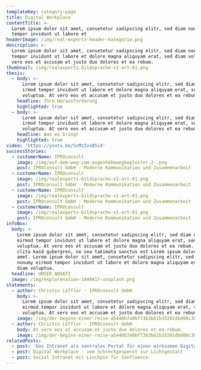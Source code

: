 ```yaml
---
templateKey: category-page
title: Digital Workplace
contentTitle: >-
  Lorem ipsum dolor sit amet, consetetur sadipscing elitr, sed diam nonumy irmod
  tempor invidunt ut labore et 
headerImage: /img/real-experts-header-kategorie.png
description: >-
  Lorem ipsum dolor sit amet, consetetur sadipscing elitr, sed diam nonumy irmod
  tempor invidunt ut labore et dolore magna aliquyam erat, sed diam voluptua. At
  vero eos et accusam et justo duo dolores et ea rebum.
thumbnail: /img/realexperts-bildsprache-v1-art-01.png
thesis:
  - body: >-
      Lorem ipsum dolor sit amet, consetetur sadipscing elitr, sed diam nonumy
      irmod tempor invidunt ut labore et dolore magna aliquyam erat, sed diam
      voluptua. At vero eos et accusam et justo duo dolores et ea rebum.
    headline: Ihre Herausforderung
    highlighted: true
  - body: >-
      Lorem ipsum dolor sit amet, consetetur sadipscing elitr, sed diam nonumy
      irmod tempor invidunt ut labore et dolore magna aliquyam erat, sed diam
      voluptua. At vero eos et accusam et justo duo dolores et ea rebum.
    headline: Was es bringt
    highlighted: true
video: 'https://youtu.be/ScMzIvxBSi4'
successStories:
  - customerName: IPROconsult
    image: /img/auf-dem-weg-zum-augenhöhewegbegleiter-2-.png
    post: IPROconsult GmbH - Moderne Kommunikation und Zusammenarbeit
  - customerName: IPROconsult
    image: /img/realexperts-bildsprache-v1-art-01.png
    post: IPROconsult GmbH - Moderne Kommunikation und Zusammenarbeit
  - customerName: IPROconsult
    image: /img/realexperts-bildsprache-v1-art-01.png
    post: IPROconsult GmbH - Moderne Kommunikation und Zusammenarbeit
  - customerName: IPROconsult
    image: /img/realexperts-bildsprache-v1-art-01.png
    post: IPROconsult GmbH - Moderne Kommunikation und Zusammenarbeit
infoBox:
  body: >-
    Lorem ipsum dolor sit amet, consetetur sadipscing elitr, sed diam nonumy
    eirmod tempor invidunt ut labore et dolore magna aliquyam erat, sed diam
    voluptua. At vero eos et accusam et justo duo dolores et ea rebum. Stet
    clita kasd gubergren, no sea takimata sanctus est Lorem ipsum dolor sit
    amet. Lorem ipsum dolor sit amet, consetetur sadipscing elitr, sed diam
    nonumy eirmod tempor invidunt ut labore et dolore magna aliquyam erat, sed
    diam voluptua.
  headline: UNSER ANSATZ
  image: /img/explorenation-1040417-unsplash.png
statements:
  - author: Christin Löffler - IPROconsult GmbH
    body: >-
      Lorem ipsum dolor sit amet, consetetur sadipscing elitr, sed diam nonumy
      eirmod tempor invidunt ut labore et dolore magna aliquyam erat, sed diam
      voluptua. At vero eos et accusam et justo duo dolores et ea rebum.
    image: /img/der-beginn-einer-reise-a5440b7a0bf73b3b61b33201dbd00c36-21464.png
  - author: Christin Löffler - IPROconsult GmbH
    body: At vero eos et accusam et justo duo dolores et ea rebum.
    image: /img/der-beginn-einer-reise-a5440b7a0bf73b3b61b33201dbd00c36-21464.png
relatedPosts:
  - post: 'Das Intranet als zentrales Portal für einen wirksamen Digital Workplace '
  - post: Digital Workplace - vom Schreckgespenst zur Lichtgestalt
  - post: Social Intranet mit Linchpin für Confluence
---
```


